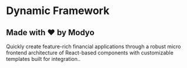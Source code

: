 # Dynamic Framework
## Made with ❤️ by Modyo

Quickly create feature-rich financial applications through a robust micro frontend architecture of React-based components with customizable templates built for integration..

